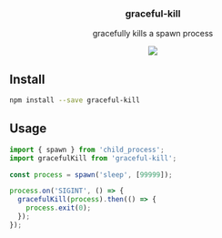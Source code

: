 <h3 align="center">
  graceful-kill
</h3>

<p align="center">
  gracefully kills a spawn process
</p>

<p align="center">
  <a href="https://npmjs.org/package/graceful-kill"><img src="https://img.shields.io/npm/v/graceful-kill.svg?style=flat-square"></a>
</p>

## Install

```bash
npm install --save graceful-kill
```

## Usage

```js
import { spawn } from 'child_process';
import gracefulKill from 'graceful-kill';

const process = spawn('sleep', [99999]);

process.on('SIGINT', () => {
  gracefulKill(process).then(() => {
    process.exit(0);
  });
});
```
